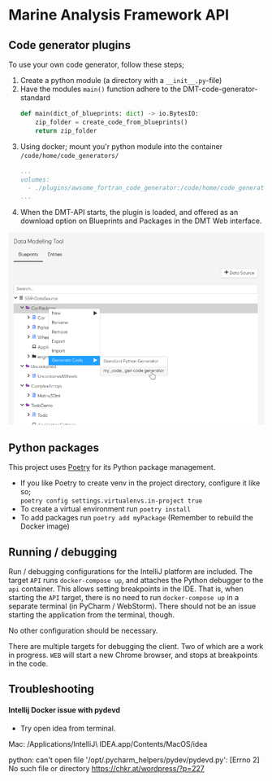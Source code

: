 # Marine Analysis Framework API

## Code generator plugins
To use your own code generator, follow these steps;
1. Create a python module (a directory with a `__init__.py`-file)
2. Have the modules `main()` function adhere to the DMT-code-generator-standard
    ```python
    def main(dict_of_blueprints: dict) -> io.BytesIO:
        zip_folder = create_code_from_blueprints()
        return zip_folder
    ```
3. Using docker; mount you'r python module into the container `/code/home/code_generators/`
    ```yaml
    ...
    volumes:
      - ./plugins/awsome_fortran_code_generator:/code/home/code_generators/awsome_fortran_code_generator
    ...
    ```
4. When the DMT-API starts, the plugin is loaded, and offered as an download option on Blueprints and Packages in the DMT Web interface.

![custom_code_generator](../docs/custom_code_generator.png)


## Python packages

This project uses [Poetry](https://poetry.eustace.io/docs/) for its Python package management.

* If you like Poetry to create venv in the project directory, configure it like so;  
```poetry config settings.virtualenvs.in-project true```
* To create a virtual environment run `poetry install`
* To add packages run `poetry add myPackage` (Remember to rebuild the Docker image)

## Running / debugging
Run / debugging configurations for the IntelliJ platform are included.
The target `API` runs `docker-compose up`, and attaches the Python debugger to the `api` container. This allows setting breakpoints in the IDE.
That is, when starting the `API` target, there is no need to run `docker-compose up` in a separate terminal (in PyCharm / WebStorm).
There should not be an issue starting the application from the terminal, though.

No other configuration should be necessary.

There are multiple targets for debugging the client.
Two of which are a work in progress.
`WEB` will start a new Chrome browser, and stops at breakpoints in the code.

## Troubleshooting
#### Intellij Docker issue with pydevd
* Try open idea from terminal. 

Mac:  /Applications/IntelliJ\ IDEA.app/Contents/MacOS/idea

python: can't open file '/opt/.pycharm_helpers/pydev/pydevd.py': [Errno 2] No such file or directory
https://chkr.at/wordpress/?p=227
